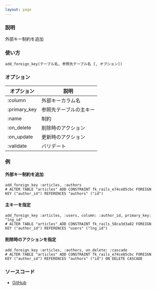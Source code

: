 ```yaml
---
layout: page
---
```

### 説明
外部キー制約を追加

### 使い方
    add_foreign_key(テーブル名, 参照先テーブル名 [, オプション])

### オプション

オプション | 説明
------- | -------
:column | 外部キーカラム名
:primary_key | 参照先テーブルの主キー
:name | 制約
:on_delete | 削除時のアクション
:on_update | 更新時のアクション
:validate | バリデート

### 例
#### 外部キー制約を追加
    add_foreign_key :articles, :authors
    # ALTER TABLE "articles" ADD CONSTRAINT fk_rails_e74ce85cbc FOREIGN KEY ("author_id") REFERENCES "authors" ("id")

#### 主キーを指定
    add_foreign_key :articles, :users, column: :author_id, primary_key: "lng_id"
    # ALTER TABLE "articles" ADD CONSTRAINT fk_rails_58ca3d3a82 FOREIGN KEY ("author_id") REFERENCES "users" ("lng_id")

#### 削除時のアクションを指定
    add_foreign_key :articles, :authors, on_delete: :cascade
    # ALTER TABLE "articles" ADD CONSTRAINT fk_rails_e74ce85cbc FOREIGN KEY ("author_id") REFERENCES "authors" ("id") ON DELETE CASCADE

### ソースコード
* [GitHub](https://github.com/rails/rails/blob/f33d52c95217212cbacc8d5e44b5a8e3cdc6f5b3/activerecord/lib/active_record/connection_adapters/abstract/schema_statements.rb#L991)